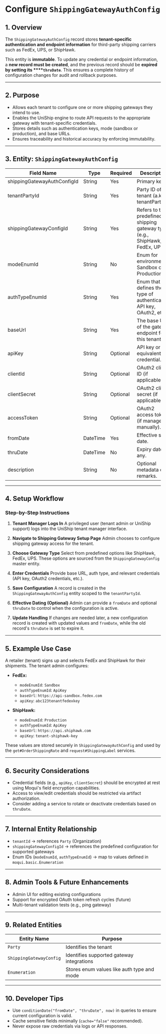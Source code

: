# Configure `ShippingGatewayAuthConfig`

## 1. Overview

The `ShippingGatewayAuthConfig` record stores **tenant-specific authentication and endpoint information** for third-party shipping carriers such as FedEx, UPS, or ShipHawk.

This entity is **immutable**. To update any credential or endpoint information, a **new record must be created**, and the previous record should be **expired by setting its \*\*\*\*`thruDate`**. This ensures a complete history of configuration changes for audit and rollback purposes.

---

## 2. Purpose

* Allows each tenant to configure one or more shipping gateways they intend to use.
* Enables the UniShip engine to route API requests to the appropriate gateway with tenant-specific credentials.
* Stores details such as authentication keys, mode (sandbox or production), and base URLs.
* Ensures traceability and historical accuracy by enforcing immutability.

---

## 3. Entity: `ShippingGatewayAuthConfig`

| Field Name                  | Type     | Required | Description                                                                  |
| --------------------------- | -------- | -------- | ---------------------------------------------------------------------------- |
| shippingGatewayAuthConfigId | String   | Yes      | Primary key.                                                                 |
| tenantPartyId               | String   | Yes      | Party ID of the tenant (a.k.a. tenantPartyId).                               |
| shippingGatewayConfigId     | String   | Yes      | Refers to the predefined shipping gateway type (e.g., ShipHawk, FedEx, UPS). |
| modeEnumId                  | String   | No       | Enum for environment: Sandbox or Production.                                 |
| authTypeEnumId              | String   | Yes      | Enum that defines the type of authentication: API key, OAuth2, etc.          |
| baseUrl                     | String   | Yes      | The base URL of the gateway endpoint for this tenant.                        |
| apiKey                      | String   | Optional | API key or equivalent credential.                                            |
| clientId                    | String   | Optional | OAuth2 client ID (if applicable).                                            |
| clientSecret                | String   | Optional | OAuth2 client secret (if applicable).                                        |
| accessToken                 | String   | Optional | OAuth2 access token (if managed manually).                                   |
| fromDate                    | DateTime | Yes      | Effective start date.                                                        |
| thruDate                    | DateTime | No       | Expiry date, if any.                                                         |
| description                 | String   | No       | Optional metadata or remarks.                                                |

---

## 4. Setup Workflow

### Step-by-Step Instructions

1. **Tenant Manager Logs In**
   A privileged user (tenant admin or UniShip support) logs into the UniShip tenant manager interface.

2. **Navigate to Shipping Gateway Setup Page**
   Admin chooses to configure shipping gateway access for the tenant.

3. **Choose Gateway Type**
   Select from predefined options like ShipHawk, FedEx, UPS. These options are sourced from the `ShippingGatewayConfig` master entity.

4. **Enter Credentials**
   Provide base URL, auth type, and relevant credentials (API key, OAuth2 credentials, etc.).

5. **Save Configuration**
   A record is created in the `ShippingGatewayAuthConfig` entity scoped to the `tenantPartyId`.

6. **Effective Dating (Optional)**
   Admin can provide a `fromDate` and optional `thruDate` to control when the configuration is active.

7. **Update Handling**
   If changes are needed later, a new configuration record is created with updated values and `fromDate`, while the old record's `thruDate` is set to expire it.

---

## 5. Example Use Case

A retailer (tenant) signs up and selects FedEx and ShipHawk for their shipments. The tenant admin configures:

* **FedEx:**

  * `modeEnumId`: `Sandbox`
  * `authTypeEnumId`: `ApiKey`
  * `baseUrl`: `https://api-sandbox.fedex.com`
  * `apiKey`: `abc123tenantfedexkey`

* **ShipHawk:**

  * `modeEnumId`: `Production`
  * `authTypeEnumId`: `ApiKey`
  * `baseUrl`: `https://api.shiphawk.com`
  * `apiKey`: `tenant-shiphawk-key`

These values are stored securely in `ShippingGatewayAuthConfig` and used by the `get#OrderShippingRate` and `request#ShippingLabel` services.

---

## 6. Security Considerations

* Credential fields (e.g., `apiKey`, `clientSecret`) should be encrypted at rest using Moqui's field encryption capabilities.
* Access to view/edit credentials should be restricted via artifact authorization.
* Consider adding a service to rotate or deactivate credentials based on `thruDate`.

---

## 7. Internal Entity Relationship

* `tenantId` → references `Party` (Organization)
* `shippingGatewayConfigId` → references the predefined configuration for supported gateways
* Enum IDs (`modeEnumId`, `authTypeEnumId`) → map to values defined in `moqui.basic.Enumeration`

---

## 8. Admin Tools & Future Enhancements

* Admin UI for editing existing configurations
* Support for encrypted OAuth token refresh cycles (future)
* Multi-tenant validation tests (e.g., ping gateway)

---

## 9. Related Entities

| Entity Name             | Purpose                                    |
| ----------------------- | ------------------------------------------ |
| `Party`                 | Identifies the tenant                      |
| `ShippingGatewayConfig` | Identifies supported gateway integrations  |
| `Enumeration`           | Stores enum values like auth type and mode |

---

## 10. Developer Tips

* Use `conditionDate("fromDate", "thruDate", now)` in queries to ensure current configuration is valid.
* Cache sensitive fields minimally (`cache="false"` recommended).
* Never expose raw credentials via logs or API responses.
